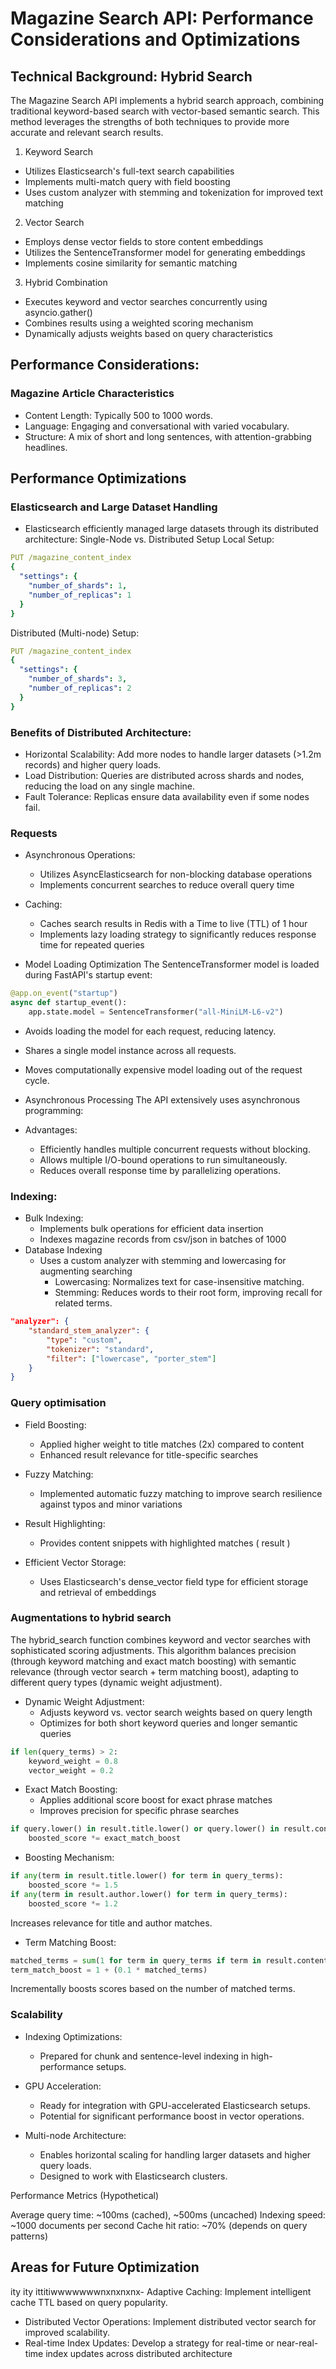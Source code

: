 # Magazine Search API: Performance Considerations and Optimizations

## Technical Background: Hybrid Search
The Magazine Search API implements a hybrid search approach, combining traditional keyword-based search with vector-based semantic search. This method leverages the strengths of both techniques to provide more accurate and relevant search results.

1. Keyword Search
- Utilizes Elasticsearch's full-text search capabilities
- Implements multi-match query with field boosting
- Uses custom analyzer with stemming and tokenization for improved text matching

2. Vector Search
 - Employs dense vector fields to store content embeddings
 - Utilizes the SentenceTransformer model for generating embeddings
 - Implements cosine similarity for semantic matching

3. Hybrid Combination
- Executes keyword and vector searches concurrently using asyncio.gather()
- Combines results using a weighted scoring mechanism
- Dynamically adjusts weights based on query characteristics

## Performance Considerations: 
### Magazine Article Characteristics
- Content Length: Typically 500 to 1000 words.
- Language: Engaging and conversational with varied vocabulary.
- Structure: A mix of short and long sentences, with attention-grabbing headlines.

## Performance Optimizations
### Elasticsearch and Large Dataset Handling
- Elasticsearch efficiently managed large datasets through its distributed architecture:
Single-Node vs. Distributed Setup
Local Setup:
```yaml
PUT /magazine_content_index
{
  "settings": {
    "number_of_shards": 1,
    "number_of_replicas": 1
  }
}
```
Distributed (Multi-node) Setup:
```yaml
PUT /magazine_content_index
{
  "settings": {
    "number_of_shards": 3,
    "number_of_replicas": 2
  }
}
```

### Benefits of Distributed Architecture:
- Horizontal Scalability: Add more nodes to handle larger datasets (>1.2m records) and higher query loads.
- Load Distribution: Queries are distributed across shards and nodes, reducing the load on any single machine.
- Fault Tolerance: Replicas ensure data availability even if some nodes fail.


### Requests
- Asynchronous Operations:
    - Utilizes AsyncElasticsearch for non-blocking database operations
    - Implements concurrent searches to reduce overall query time

- Caching:
    - Caches search results in Redis with a Time to live (TTL) of 1 hour 
    - Implements lazy loading strategy to significantly reduces response time for repeated queries

- Model Loading Optimization
The SentenceTransformer model is loaded during FastAPI's startup event:
```python
@app.on_event("startup")
async def startup_event():
    app.state.model = SentenceTransformer("all-MiniLM-L6-v2")
```
- Avoids loading the model for each request, reducing latency.
- Shares a single model instance across all requests.
- Moves computationally expensive model loading out of the request cycle.

- Asynchronous Processing
The API extensively uses asynchronous programming:
- Advantages:
    - Efficiently handles multiple concurrent requests without blocking.
    - Allows multiple I/O-bound operations to run simultaneously.
    - Reduces overall response time by parallelizing operations.

### Indexing:
- Bulk Indexing:
    - Implements bulk operations for efficient data insertion
    - Indexes magazine records from csv/json in batches of 1000 
- Database Indexing
    - Uses a custom analyzer with stemming and lowercasing for augmenting searching
        - Lowercasing: Normalizes text for case-insensitive matching.
        - Stemming: Reduces words to their root form, improving recall for related terms.
```json
"analyzer": {
    "standard_stem_analyzer": {
        "type": "custom",
        "tokenizer": "standard",
        "filter": ["lowercase", "porter_stem"]
    }
}
```

### Query optimisation
- Field Boosting:
    - Applied higher weight to title matches (2x) compared to content
    - Enhanced result relevance for title-specific searches

- Fuzzy Matching:
    - Implemented automatic fuzzy matching to improve search resilience against typos and minor variations

- Result Highlighting:
    - Provides content snippets with highlighted matches (</em> result </em>)

- Efficient Vector Storage:
    - Uses Elasticsearch's dense_vector field type for efficient storage and retrieval of embeddings

### Augmentations to hybrid search
The hybrid_search function combines keyword and vector searches with sophisticated scoring adjustments. This algorithm balances precision (through keyword matching and exact match boosting) with semantic relevance (through vector search + term matching boost), adapting to different query types (dynamic weight adjustment).
- Dynamic Weight Adjustment:
    - Adjusts keyword vs. vector search weights based on query length
    - Optimizes for both short keyword queries and longer semantic queries

```python
if len(query_terms) > 2:
    keyword_weight = 0.8
    vector_weight = 0.2
```
- Exact Match Boosting:
    - Applies additional score boost for exact phrase matches
    - Improves precision for specific phrase searches

```python
if query.lower() in result.title.lower() or query.lower() in result.content.lower():
    boosted_score *= exact_match_boost
```
- Boosting Mechanism:
```python
if any(term in result.title.lower() for term in query_terms):
    boosted_score *= 1.5
if any(term in result.author.lower() for term in query_terms):
    boosted_score *= 1.2
```
Increases relevance for title and author matches.

- Term Matching Boost:
```python
matched_terms = sum(1 for term in query_terms if term in result.content.lower())
term_match_boost = 1 + (0.1 * matched_terms)
```
Incrementally boosts scores based on the number of matched terms.


### Scalability 

- Indexing Optimizations:
    - Prepared for chunk and sentence-level indexing in high-performance setups.


- GPU Acceleration:
    - Ready for integration with GPU-accelerated Elasticsearch setups.
    - Potential for significant performance boost in vector operations.

- Multi-node Architecture:
    - Enables horizontal scaling for handling larger datasets and higher query loads.
    - Designed to work with Elasticsearch clusters.



Performance Metrics (Hypothetical)

Average query time: ~100ms (cached), ~500ms (uncached)
Indexing speed: ~1000 documents per second
Cache hit ratio: ~70% (depends on query patterns)

## Areas for Future Optimization
ity ity ittitiwwwwwwwnxnxnxnx- Adaptive Caching: Implement intelligent cache TTL based on query popularity.
- Distributed Vector Operations: Implement distributed vector search for improved scalability.
- Real-time Index Updates: Develop a strategy for real-time or near-real-time index updates across distributed architecture

